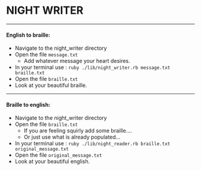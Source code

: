 # NIGHT WRITER
---
#### English to braille:
- Navigate to the night_writer directory
- Open the file  `message.txt`
	- Add whatever message your heart desires.
- In your terminal use : `ruby ./lib/night_writer.rb message.txt braille.txt`
- Open the file `braille.txt`
- Look at your beautiful braille.

---

#### Braille to english:
- Navigate to the night_writer directory
- Open the file `braille.txt`
	-	If you are feeling squirly add some braille....
	-	Or just use what is already populated...
- In your terminal use : `ruby ./lib/night_reader.rb braille.txt original_message.txt`
- Open the file  `original_message.txt`
- Look at your beautiful english.
